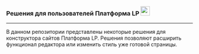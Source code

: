 ### Решения для пользователей Платформа LP <img src="https://u20.plpstatic.ru/s/23pp38051/77adcf577eeaa7fab8cd33eb0622062a/ce440e8b6e218d4406e210cdc453dc0f.png" width="25" />
-----
В данном репозитории представлены некоторые решения для конструктора сайтов Платформа LP. Решения позволяют расширить функционал редактора или изменить стиль уже готовой страницы.

